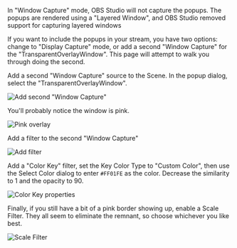 In "Window Capture" mode, OBS Studio will not capture the popups. The popups are rendered using a "Layered Window", and OBS Studio removed support for capturing layered windows

If you want to include the popups in your stream, you have two options: change to "Display Capture" mode, or add a second "Window Capture" for the "TransparentOverlayWindow". This page will attempt to walk you through doing the second.

Add a second "Window Capture" source to the Scene. In the popup dialog, select the "TransparentOverlayWindow".

![Add second "Window Capture"](/images/tutorials/obs-studio/obs1.png)

You'll probably notice the window is pink.

![Pink overlay](/images/tutorials/obs-studio/obs2.png)

Add a filter to the second "Window Capture"

![Add filter](/images/tutorials/obs-studio/obs3.png)

Add a "Color Key" filter, set the Key Color Type to "Custom Color", then use the Select Color dialog to enter `#FF01FE` as the color. Decrease the similarity to 1 and the opacity to 90.

![Color Key properties](/images/tutorials/obs-studio/obs4.png)

Finally, if you still have a bit of a pink border showing up, enable a Scale Filter. They all seem to eliminate the remnant, so choose whichever you like best.

![Scale Filter](/images/tutorials/obs-studio/obs5.png)


